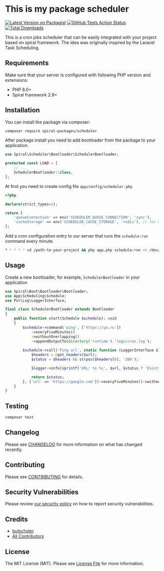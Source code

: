 # This is my package scheduler

[![Latest Version on Packagist](https://img.shields.io/packagist/v/spiral-packages/scheduler.svg?style=flat-square)](https://packagist.org/packages/spiral-packages/scheduler)
[![GitHub Tests Action Status](https://img.shields.io/github/workflow/status/spiral-packages/scheduler/run-tests?label=tests)](https://github.com/spiral-packages/scheduler/actions?query=workflow%3Arun-tests+branch%3Amain)
[![Total Downloads](https://img.shields.io/packagist/dt/spiral-packages/scheduler.svg?style=flat-square)](https://packagist.org/packages/spiral-packages/scheduler)

This is a cron jobs scheduler that can be easily integrated with your project based on spiral framework. The idea was
originally inspired by the Laravel Task Scheduling.

## Requirements

Make sure that your server is configured with following PHP version and extensions:

- PHP 8.0+
- Spiral framework 2.9+

## Installation

You can install the package via composer:

```bash
composer require spiral-packages/scheduler
```

After package install you need to add bootloader from the package to your application.

```php
use Spiral\Scheduler\Bootloader\SchedulerBootloader;

protected const LOAD = [
    // ...
    SchedulerBootloader::class,
];
```

At first you need to create config file `app/config/scheduler.php`

```php
<?php

declare(strict_types=1);

return [
    'queueConnection' => env('SCHEDULER_QUEUE_CONNECTION', 'sync'),
    'cacheStorage' => env('SCHEDULER_CACHE_STORAGE', 'redis'), // for mutexes
];
```

Add a cron configuration entry to our server that runs the `schedule:run` command every minute. 

```bash
* * * * * cd /path-to-your-project && php app.php schedule:run >> /dev/null 2>&1
```

## Usage

Create a new bootloader, for example, `SchedulerBootloader` in your application

```php
use Spiral\Boot\Bootloader\Bootloader;
use App\Scheduling\Schedule;
use Psr\Log\LoggerInterface;

final class SchedulerBootloader extends Bootloader
{
    public function start(Schedule $schedule): void
    {
        $schedule->command('ping', ['https://ya.ru'])
            ->everyFiveMinutes()
            ->withoutOverlapping()
            ->appendOutputTo(directory('runtime').'logs/cron.log');
            
        $schedule->call('Ping url', static function (LoggerInterface $logger, string $url) {
            $headers = @get_headers($url);
            $status = $headers && strpos($headers[0], '200');

            $logger->info(sprintf('URL: %s %s', $url, $status ? 'Exists' : 'Does not exist'));

            return $status;
        }, ['url' => 'https://google.com'])->everyFiveMinutes()->withoutOverlapping();
    }
}
```

## Testing

```bash
composer test
```

## Changelog

Please see [CHANGELOG](CHANGELOG.md) for more information on what has changed recently.

## Contributing

Please see [CONTRIBUTING](.github/CONTRIBUTING.md) for details.

## Security Vulnerabilities

Please review [our security policy](../../security/policy) on how to report security vulnerabilities.

## Credits

- [butschster](https://github.com/spiral-packages)
- [All Contributors](../../contributors)

## License

The MIT License (MIT). Please see [License File](LICENSE) for more information.
